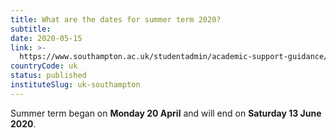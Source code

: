 ```yaml
---
title: What are the dates for summer term 2020?
subtitle: 
date: 2020-05-15
link: >-
  https://www.southampton.ac.uk/studentadmin/academic-support-guidance/assessments.page
countryCode: uk
status: published
instituteSlug: uk-southampton
---
```

Summer term began on **Monday 20 April** and will end on **Saturday 13 June 2020**.
